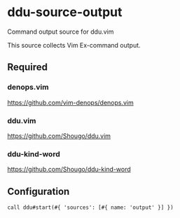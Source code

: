 # ddu-source-output

Command output source for ddu.vim

This source collects Vim Ex-command output.

## Required

### denops.vim

https://github.com/vim-denops/denops.vim

### ddu.vim

https://github.com/Shougo/ddu.vim

### ddu-kind-word

https://github.com/Shougo/ddu-kind-word

## Configuration

```vim
call ddu#start(#{ 'sources': [#{ name: 'output' }] })
```
